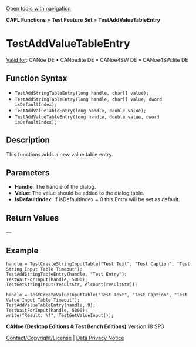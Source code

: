 [Open topic with navigation](../../../../../CANoeDEFamily.htm#Topics/CAPLFunctions/Test/Functions/CAPLfunctionTestAddValueTableEntry.md)

**CAPL Functions** » **Test Feature Set** » **TestAddValueTableEntry**

# TestAddValueTableEntry

[Valid for](../../../Shared/FeatureAvailability.md): CANoe DE • CANoe:lite DE • CANoe4SW DE • CANoe4SW:lite DE

## Function Syntax

- `TestAddStringTableEntry(long handle, char[] value);`
- `TestAddStringTableEntry(long handle, char[] value, dword isDefaultIndex);`
- `TestAddValueTableEntry(long handle, double value);`
- `TestAddValueTableEntry(long handle, double value, dword isDefaultIndex);`

## Description

This functions adds a new value table entry.

## Parameters

- **Handle**: The handle of the dialog.
- **Value**: The value should be added to the dialog table.
- **IsDefaultIndex**: If isDefaultIndex = 0 this Entry will be set as default.

## Return Values

—

## Example

```plaintext
handle = TestCreateStringInputTable("Test Text", "Test Caption", "Test String Input Table Timeout");
TestAddStringTableEntry(handle, "Test Entry");
TestWaitForInput(handle, 5000);
TestGetStringInput(resultStr, elcount(resultStr));

handle = TestCreateValueInputTable("Test Text", "Test Caption", "Test Value Input Table Timeout");
TestAddValueTableEntry(handle, 9);
TestWaitForInput(handle, 5000);
write("Result: %f", TestGetValueInput());
```

**CANoe (Desktop Editions & Test Bench Editions)** Version 18 SP3

[Contact/Copyright/License](../../../Shared/ContactCopyrightLicense.md) | [Data Privacy Notice](https://www.vector.com/int/en/company/get-info/privacy-policy/)
